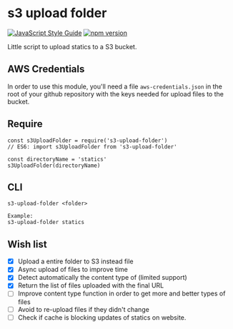 # s3 upload folder

[![JavaScript Style Guide](https://img.shields.io/badge/code%20style-standard-brightgreen.svg)](http://standardjs.com/)
[![npm version](https://badge.fury.io/js/s3-folder-upload.svg)](https://badge.fury.io/js/s3-folder-upload)

Little script to upload statics to a S3 bucket.

## AWS Credentials

In order to use this module, you'll need a file `aws-credentials.json` in the root of your github repository with the keys needed for upload files to the bucket.

## Require
```
const s3UploadFolder = require('s3-upload-folder')
// ES6: import s3UploadFolder from 's3-upload-folder'

const directoryName = 'statics'
s3UploadFolder(directoryName)
```

## CLI
```
s3-upload-folder <folder>

Example:
s3-upload-folder statics
```

## Wish list

- [x] Upload a entire folder to S3 instead file
- [x] Async upload of files to improve time
- [x] Detect automatically the content type of (limited support)
- [x] Return the list of files uploaded with the final URL
- [ ] Improve content type function in order to get more and better types of files
- [ ] Avoid to re-upload files if they didn't change
- [ ] Check if cache is blocking updates of statics on website.
